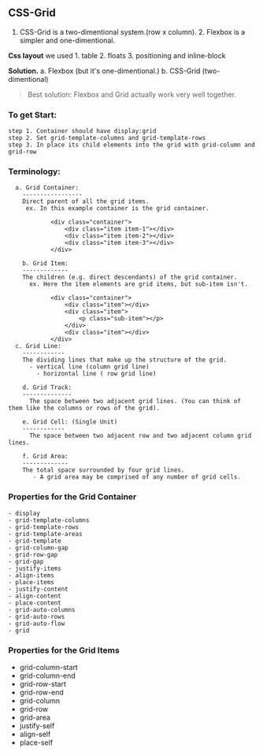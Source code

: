 ## CSS-Grid
  1. CSS-Grid is a two-dimentional system.(row x column).
	2. Flexbox  is a simpler and one-dimentional.
	
**Css layout**
	we used
		1. table
		2. floats
	  3. positioning and inline-block

**Solution.**
		a. Flexbox  (but it's one-dimentional.)
		b. CSS-Grid (two-dimentional)
	
> Best solution:
		 Flexbox and Grid actually work very well together.

### To get Start:
	step 1. Container should have display:grid
	step 2. Set grid-template-columns and grid-template-rows
	step 3. In place its child elements into the grid with grid-column and grid-row

### Terminology:		
	  a. Grid Container:
		-----------------
		Direct parent of all the grid items.
		 ex. In this example container is the grid container.
		 
				<div class="container">
					<div class="item item-1"></div>
					<div class="item item-2"></div>
					<div class="item item-3"></div>
				</div>
	  
		b. Grid Item:
		-------------
		The children (e.g. direct descendants) of the grid container.
		  ex. Here the item elements are grid items, but sub-item isn't.
			
				<div class="container">
					<div class="item"></div> 
					<div class="item">
						<p class="sub-item"></p>
					</div>
					<div class="item"></div>
				</div>
	  c. Grid Line:
		------------
		The dividing lines that make up the structure of the grid.
		  - vertical line (column grid line)
			- horizontal line ( row grid line)
			
		d. Grid Track:
		--------------
		  The space between two adjacent grid lines. (You can think of them like the columns or rows of the grid).
			
		e. Grid Cell: (Single Unit)
		------------
		  The space between two adjacent row and two adjacent column grid lines.
		
		f. Grid Area:
		-------------
		The total space surrounded by four grid lines.
		   - A grid area may be comprised of any number of grid cells.

### Properties for the Grid Container
	- display
	- grid-template-columns
	- grid-template-rows
	- grid-template-areas
	- grid-template
	- grid-column-gap
	- grid-row-gap
	- grid-gap
	- justify-items
	- align-items
	- place-items
	- justify-content
	- align-content
	- place-content
	- grid-auto-columns
	- grid-auto-rows
	- grid-auto-flow
	- grid
	
### Properties for the Grid Items
- grid-column-start
- grid-column-end
- grid-row-start
- grid-row-end
- grid-column
- grid-row
- grid-area
- justify-self
- align-self
- place-self

      	 